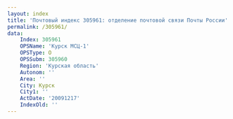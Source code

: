 ```yaml
---
layout: index
title: 'Почтовый индекс 305961: отделение почтовой связи Почты России'
permalink: /305961/
data:
    Index: 305961
    OPSName: 'Курск МСЦ-1'
    OPSType: О
    OPSSubm: 305960
    Region: 'Курская область'
    Autonom: ''
    Area: ''
    City: Курск
    City1: ''
    ActDate: '20091217'
    IndexOld: ''
---
```

